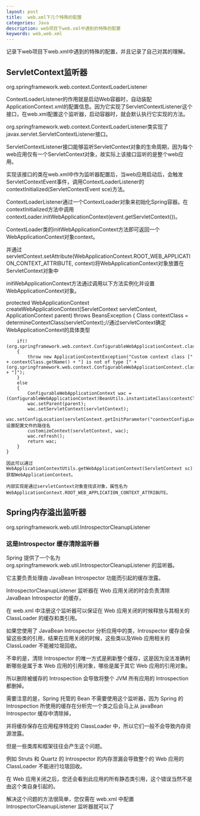 ```yaml
---
layout: post
title:  web.xml下几个特殊的配置
categories: Java
description: web项目下web.xml中遇到的特殊的配置
keywords: web,web.xml
---
```


记录下web项目下web.xml中遇到的特殊的配置，并且记录了自己对其的理解。

## ServletContext监听器

   <listener>
    <listener-class>org.springframework.web.context.ContextLoaderListener</listener-class>
   </listener>

   ContextLoaderListener的作用就是启动Web容器时，自动装配ApplicationContext.xml的配置信息。因为它实现了ServletContextListener这个接口，在web.xml配置这个监听器，启动容器时，就会默认执行它实现的方法。

   org.springframework.web.context.ContextLoaderListener类实现了javax.servlet.ServletContextListener接口。
   
   ServletContextListener接口能够监听ServletContext对象的生命周期，因为每个web应用仅有一个ServletContext对象，故实际上该接口监听的是整个web应用。

   实现该接口的类在web.xml中作为监听器配置后，当web应用启动后，会触发ServletContextEvent事件，调用ContextLoaderListener的contextInitialized(ServletContextEvent sce)方法。

   ContextLoaderListener通过一个ContextLoader对象来初始化Spring容器。在contextInitialized方法中调用contextLoader.initWebApplicationContext(event.getServletContext())。

   ContextLoader类的initWebApplicationContext方法即可返回一个WebApplicationContext对象context。
   
   并通过 servletContext.setAttribute(WebApplicationContext.ROOT_WEB_APPLICATION_CONTEXT_ATTRIBUTE, context)将WebApplicationContext对象放置在ServletContext对象中

   initWebApplicationContext方法通过调用以下方法实例化并设置WebApplicationContext对象。

   protected WebApplicationContext createWebApplicationContext(ServletContext servletContext, ApplicationContext parent) throws BeansException
    {
        Class contextClass = determineContextClass(servletContext);//通过servletContext确定WebApplicationContext的具体类型

        if(!(org.springframework.web.context.ConfigurableWebApplicationContext.class).isAssignableFrom(contextClass))
        {
            throw new ApplicationContextException("Custom context class [" + contextClass.getName() + "] is not of type [" + (org.springframework.web.context.ConfigurableWebApplicationContext.class).getName() + "]");
        } 
		else
        {
            ConfigurableWebApplicationContext wac = (ConfigurableWebApplicationContext)BeanUtils.instantiateClass(contextClass);
            wac.setParent(parent);
            wac.setServletContext(servletContext);
            wac.setConfigLocation(servletContext.getInitParameter("contextConfigLocation"));//设置配置文件的路径名
            customizeContext(servletContext, wac);
            wac.refresh();
            return wac;
        }
    }

	因此可以通过WebApplicationContextUtils.getWebApplicationContext(ServletContext sc)获取WebApplicationContext。
	
	内部实现是通过servletContext对象查找该对象，属性名为WebApplicationContext.ROOT_WEB_APPLICATION_CONTEXT_ATTRIBUTE。

## Spring内存溢出监听器

   <listener>
    <listener-class>org.springframework.web.util.IntrospectorCleanupListener</listener-class>
   </listener>

### 这是Introspector 缓存清除监听器

   Spring 提供了一个名为 org.springframework.web.util.IntrospectorCleanupListener 的监听器。
   
   它主要负责处理由 JavaBean Introspector 功能而引起的缓存泄露。
   
   IntrospectorCleanupListener 监听器在 Web 应用关闭的时会负责清除 JavaBean Introspector 的缓存，
   
   在 web.xml 中注册这个监听器可以保证在 Web 应用关闭的时候释放与其相关的 ClassLoader 的缓存和类引用。
   
   如果您使用了 JavaBean Introspector 分析应用中的类，Introspector 缓存会保留这些类的引用，结果在应用关闭的时候，这些类以及Web 应用相关的 ClassLoader 不能被垃圾回收。
   
   不幸的是，清除 Introspector 的唯一方式是刷新整个缓存，这是因为没法准确判断哪些是属于本 Web 应用的引用对象，哪些是属于其它 Web 应用的引用对象。
   
   所以删除被缓存的 Introspection 会导致将整个 JVM 所有应用的 Introspection 都删掉。
   
   需要注意的是，Spring 托管的 Bean 不需要使用这个监听器，因为 Spring 的 Introspection 所使用的缓存在分析完一个类之后会马上从 javaBean Introspector 缓存中清除掉，
   
   并将缓存保存在应用程序特定的 ClassLoader 中，所以它们一般不会导致内存资源泄露。
   
   但是一些类库和框架往往会产生这个问题。
   
   例如 Struts 和 Quartz 的 Introspector 的内存泄漏会导致整个的 Web 应用的 ClassLoader 不能进行垃圾回收。
   
   在 Web 应用关闭之后，您还会看到此应用的所有静态类引用，这个错误当然不是由这个类自身引起的。
   
   解决这个问题的方法很简单，您仅需在 web.xml 中配置 IntrospectorCleanupListener 监听器就可以了


  
